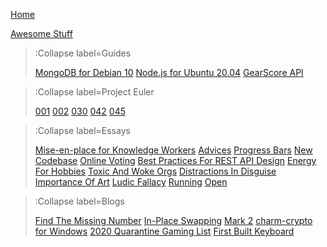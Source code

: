 [Home](/)

[Awesome Stuff](/awesome/awesome)

> :Collapse label=Guides
>
> [MongoDB for Debian 10](/guides/mongodb)
> [Node.js for  Ubuntu 20.04](/guides/nodeubuntu)
> [GearScore API](/guides/gswebapi)


> :Collapse label=Project Euler
>
> [001](/euler/001)
> [002](/euler/002)
> [030](/euler/030)
> [042](/euler/042)
> [045](/euler/045)

> :Collapse label=Essays
>
> [Mise-en-place for Knowledge Workers](/essays/mise-en-place)
> [Advices](/essays/advices)
> [Progress Bars](/essays/progress-bars)
> [New Codebase](/essays/new-codebase)
> [Online Voting](/essays/online-voting)
> [Best Practices For REST API Design](/essays/rest-practices)
> [Energy For Hobbies](/essays/hobbies)
> [Toxic And Woke Orgs](/essays/toxic-woke-orgs)
> [Distractions In Disguise](/essays/distractions)
> [Importance Of Art](/essays/importance-art)
> [Ludic Fallacy](/essays/ludic-fallacy)
> [Running](/essays/running)
> [Open](/essays/open)

> :Collapse label=Blogs
>
> [Find The Missing Number](/blog/missingno)
> [In-Place Swapping](/blog/swap)
> [Mark 2](/blog/tank)
> [charm-crypto for Windows](/blog/charmforwindows)
> [2020 Quarantine Gaming List](/blog/games)
> [First Built Keyboard](/blog/kbd75)

